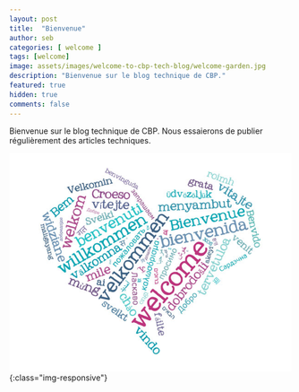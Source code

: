```yaml
---
layout: post
title:  "Bienvenue"
author: seb
categories: [ welcome ]
tags: [welcome]
image: assets/images/welcome-to-cbp-tech-blog/welcome-garden.jpg
description: "Bienvenue sur le blog technique de CBP."
featured: true
hidden: true
comments: false
---
```


Bienvenue sur le blog technique de CBP. Nous essaierons de publier régulièrement des articles techniques.

![image](/assets/images/welcome-to-cbp-tech-blog/welcome-heart.jpg){:class="img-responsive"}

